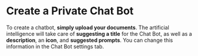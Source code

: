 # Create a Private Chat Bot
    
To create a chatbot, **simply upload your documents**. The artificial intelligence will take care of **suggesting a title** for the Chat Bot, as well as a **description**, an **icon**, and **suggested prompts**. You can change this information in the Chat Bot settings tab.